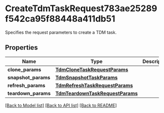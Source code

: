# CreateTdmTaskRequest783ae25289f542ca95f88448a411db51

Specifies the request parameters to create a TDM task.

## Properties
Name | Type | Description | Notes
------------ | ------------- | ------------- | -------------
**clone_params** | [**TdmCloneTaskRequestParams**](TdmCloneTaskRequestParams.md) |  | [optional] 
**snapshot_params** | [**TdmSnapshotTaskParams**](TdmSnapshotTaskParams.md) |  | [optional] 
**refresh_params** | [**TdmRefreshTaskRequestParams**](TdmRefreshTaskRequestParams.md) |  | [optional] 
**teardown_params** | [**TdmTeardownTaskRequestParams**](TdmTeardownTaskRequestParams.md) |  | [optional] 

[[Back to Model list]](../README.md#documentation-for-models) [[Back to API list]](../README.md#documentation-for-api-endpoints) [[Back to README]](../README.md)


